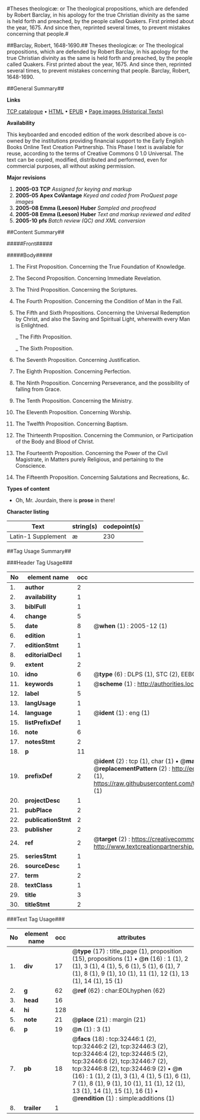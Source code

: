 #Theses theologicæ: or The theological propositions, which are defended by Robert Barclay, in his apology for the true Christian divinity as the same is held forth and preached, by the people called Quakers. First printed about the year, 1675. And since then, reprinted several times, to prevent mistakes concerning that people.#

##Barclay, Robert, 1648-1690.##
Theses theologicæ: or The theological propositions, which are defended by Robert Barclay, in his apology for the true Christian divinity as the same is held forth and preached, by the people called Quakers. First printed about the year, 1675. And since then, reprinted several times, to prevent mistakes concerning that people.
Barclay, Robert, 1648-1690.

##General Summary##

**Links**

[TCP catalogue](http://www.ota.ox.ac.uk/tcp/)  • 
[HTML](http://tei.it.ox.ac.uk/tcp/Texts-HTML/free/A30/A30903.html)  • 
[EPUB](http://tei.it.ox.ac.uk/tcp/Texts-EPUB/free/A30/A30903.epub) • 
[Page images (Historical Texts)](https://data.historicaltexts.jisc.ac.uk/view?pubId=eebo-99828019e&pageId=eebo-99828019e-32446-1)

**Availability**

This keyboarded and encoded edition of the
	       work described above is co-owned by the institutions
	       providing financial support to the Early English Books
	       Online Text Creation Partnership. This Phase I text is
	       available for reuse, according to the terms of Creative
	       Commons 0 1.0 Universal. The text can be copied,
	       modified, distributed and performed, even for
	       commercial purposes, all without asking permission.

**Major revisions**

1. __2005-03__ __TCP__ *Assigned for keying and markup*
1. __2005-05__ __Apex CoVantage__ *Keyed and coded from ProQuest page images*
1. __2005-08__ __Emma (Leeson) Huber__ *Sampled and proofread*
1. __2005-08__ __Emma (Leeson) Huber__ *Text and markup reviewed and edited*
1. __2005-10__ __pfs__ *Batch review (QC) and XML conversion*

##Content Summary##

#####Front#####

#####Body#####

1. The First Proposition. Concerning the True Foundation of Knowledge.

1. The Second Proposition. Concerning Immediate Revelation.

1. The Third Proposition. Concerning the Scriptures.

1. The Fourth Proposition. Concerning the Condition of Man in the Fall.

1. The Fifth and Sixth Propositions. Concerning the Universal Redemption by Christ, and also the Saving and Spiritual Light, wherewith every Man is Enlightned.

    _ The Fifth Proposition.

    _ The Sixth Proposition.

1. The Seventh Proposition. Concerning Justification.

1. The Eighth Proposition. Concerning Perfection.

1. The Ninth Proposition. Concerning Perseverance, and the possibility of falling from Grace.

1. The Tenth Proposition. Concerning the Ministry.

1. The Eleventh Proposition. Concerning Worship.

1. The Twelfth Proposition. Concerning Baptism.

1. The Thirteenth Proposition. Concerning the Communion, or Participation of the Body and Blood of Christ.

1. The Fourteenth Proposition. Concerning the Power of the Civil Magistrate, in Matters purely Religious, and pertaining to the Conscience.

1. The Fifteenth Proposition. Concerning Salutations and Recreations, &c.

**Types of content**

  * Oh, Mr. Jourdain, there is **prose** in there!

**Character listing**


|Text|string(s)|codepoint(s)|
|---|---|---|
|Latin-1 Supplement|æ|230|

##Tag Usage Summary##

###Header Tag Usage###

|No|element name|occ|attributes|
|---|---|---|---|
|1.|__author__|2||
|2.|__availability__|1||
|3.|__biblFull__|1||
|4.|__change__|5||
|5.|__date__|8| @__when__ (1) : 2005-12 (1)|
|6.|__edition__|1||
|7.|__editionStmt__|1||
|8.|__editorialDecl__|1||
|9.|__extent__|2||
|10.|__idno__|6| @__type__ (6) : DLPS (1), STC (2), EEBO-CITATION (1), PROQUEST (1), VID (1)|
|11.|__keywords__|1| @__scheme__ (1) : http://authorities.loc.gov/ (1)|
|12.|__label__|5||
|13.|__langUsage__|1||
|14.|__language__|1| @__ident__ (1) : eng (1)|
|15.|__listPrefixDef__|1||
|16.|__note__|6||
|17.|__notesStmt__|2||
|18.|__p__|11||
|19.|__prefixDef__|2| @__ident__ (2) : tcp (1), char (1)  •  @__matchPattern__ (2) : ([0-9\-]+):([0-9IVX]+) (1), (.+) (1)  •  @__replacementPattern__ (2) : http://eebo.chadwyck.com/downloadtiff?vid=$1&page=$2 (1), https://raw.githubusercontent.com/textcreationpartnership/Texts/master/tcpchars.xml#$1 (1)|
|20.|__projectDesc__|1||
|21.|__pubPlace__|2||
|22.|__publicationStmt__|2||
|23.|__publisher__|2||
|24.|__ref__|2| @__target__ (2) : https://creativecommons.org/publicdomain/zero/1.0/ (1), http://www.textcreationpartnership.org/docs/. (1)|
|25.|__seriesStmt__|1||
|26.|__sourceDesc__|1||
|27.|__term__|2||
|28.|__textClass__|1||
|29.|__title__|3||
|30.|__titleStmt__|2||


###Text Tag Usage###

|No|element name|occ|attributes|
|---|---|---|---|
|1.|__div__|17| @__type__ (17) : title_page (1), proposition (15), propositions (1)  •  @__n__ (16) : 1 (1), 2 (1), 3 (1), 4 (1), 5, 6 (1), 5 (1), 6 (1), 7 (1), 8 (1), 9 (1), 10 (1), 11 (1), 12 (1), 13 (1), 14 (1), 15 (1)|
|2.|__g__|62| @__ref__ (62) : char:EOLhyphen (62)|
|3.|__head__|16||
|4.|__hi__|128||
|5.|__note__|21| @__place__ (21) : margin (21)|
|6.|__p__|19| @__n__ (1) : 3 (1)|
|7.|__pb__|18| @__facs__ (18) : tcp:32446:1 (2), tcp:32446:2 (2), tcp:32446:3 (2), tcp:32446:4 (2), tcp:32446:5 (2), tcp:32446:6 (2), tcp:32446:7 (2), tcp:32446:8 (2), tcp:32446:9 (2)  •  @__n__ (16) : 1 (1), 2 (1), 3 (1), 4 (1), 5 (1), 6 (1), 7 (1), 8 (1), 9 (1), 10 (1), 11 (1), 12 (1), 13 (1), 14 (1), 15 (1), 16 (1)  •  @__rendition__ (1) : simple:additions (1)|
|8.|__trailer__|1||
